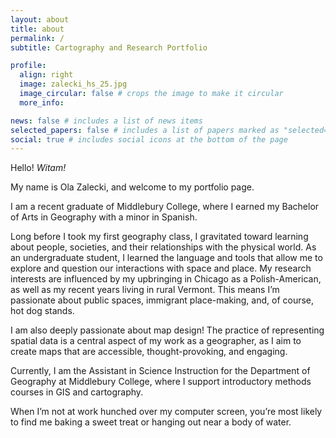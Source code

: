 ```yaml
---
layout: about
title: about
permalink: /
subtitle: Cartography and Research Portfolio 

profile:
  align: right
  image: zalecki_hs_25.jpg
  image_circular: false # crops the image to make it circular
  more_info: 

news: false # includes a list of news items
selected_papers: false # includes a list of papers marked as "selected={true}"
social: true # includes social icons at the bottom of the page
---
```


Hello! *Witam!*

My name is Ola Zalecki, and welcome to my portfolio page.

I am a recent graduate of Middlebury College, where I earned my Bachelor of Arts in Geography with a minor in Spanish.

Long before I took my first geography class, I gravitated toward learning about people, societies, and their relationships with the physical world. As an undergraduate student, I learned the language and tools that allow me to explore and question our interactions with space and place. My research interests are influenced by my upbringing in Chicago as a Polish-American, as well as my recent years living in rural Vermont. This means I’m passionate about public spaces, immigrant place-making, and, of course, hot dog stands.

I am also deeply passionate about map design! The practice of representing spatial data is a central aspect of my work as a geographer, as I aim to create maps that are accessible, thought-provoking, and engaging.

Currently, I am the Assistant in Science Instruction for the Department of Geography at Middlebury College, where I support introductory methods courses in GIS and cartography.

When I’m not at work hunched over my computer screen, you’re most likely to find me baking a sweet treat or hanging out near a body of water.
